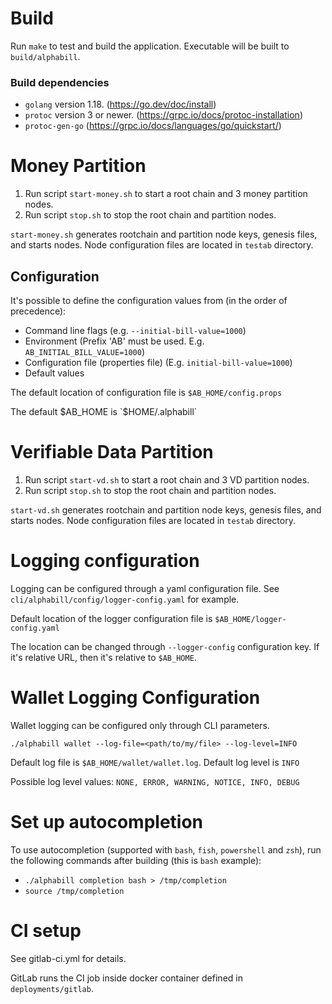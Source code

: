 # Build

Run `make` to test and build the application. Executable will be built to `build/alphabill`. 

### Build dependencies

* `golang` version 1.18. (https://go.dev/doc/install)
* `protoc` version 3 or newer. (https://grpc.io/docs/protoc-installation)
* `protoc-gen-go` (https://grpc.io/docs/languages/go/quickstart/)

# Money Partition

1. Run script `start-money.sh` to start a root chain and 3 money partition nodes.
2. Run script `stop.sh` to stop the root chain and partition nodes.

`start-money.sh` generates rootchain and partition node keys, genesis files, and starts nodes.
Node configuration files are located in `testab` directory.

## Configuration

It's possible to define the configuration values from (in the order of precedence):

* Command line flags (e.g. `--initial-bill-value=1000`)
* Environment (Prefix 'AB' must be used. E.g. `AB_INITIAL_BILL_VALUE=1000`)
* Configuration file (properties file) (E.g. `initial-bill-value=1000`)
* Default values

The default location of configuration file is `$AB_HOME/config.props`

The default $AB_HOME is `$HOME/.alphabill`

# Verifiable Data Partition

1. Run script `start-vd.sh` to start a root chain and 3 VD partition nodes.
2. Run script `stop.sh` to stop the root chain and partition nodes.

`start-vd.sh` generates rootchain and partition node keys, genesis files, and starts nodes.
Node configuration files are located in `testab` directory.

# Logging configuration

Logging can be configured through a yaml configuration file. See `cli/alphabill/config/logger-config.yaml` for example.

Default location of the logger configuration file is `$AB_HOME/logger-config.yaml`

The location can be changed through `--logger-config` configuration key. If it's relative URL, then it's relative
to `$AB_HOME`.

# Wallet Logging Configuration

Wallet logging can be configured only through CLI parameters. 

`./alphabill wallet --log-file=<path/to/my/file> --log-level=INFO`

Default log file is `$AB_HOME/wallet/wallet.log`. Default log level is `INFO`

Possible log level values: `NONE, ERROR, WARNING, NOTICE, INFO, DEBUG`

# Set up autocompletion

To use autocompletion (supported with `bash`, `fish`, `powershell` and `zsh`), run the following commands after
building (this is `bash` example):

* `./alphabill completion bash > /tmp/completion`
* `source /tmp/completion`

# CI setup

See gitlab-ci.yml for details.

GitLab runs the CI job inside docker container defined in `deployments/gitlab`.

